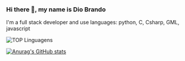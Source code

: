 ### Hi there 👋, my name is Dio Brando
I'm a full stack developer and use languages: python, C, Csharp, GML, javascript

![TOP Linguagens](https://github-readme-stats.vercel.app/api/top-langs/?username=DioBruh&layout=compact&theme=radical)


[![Anurag's GitHub stats](https://github-readme-stats.vercel.app/api?username=DioBruh&show_icons=true&theme=radical)](https://github.com/anuraghazra/github-readme-stats)
